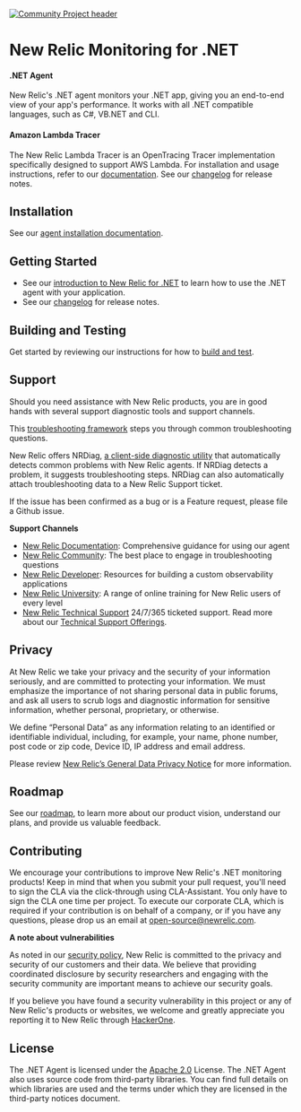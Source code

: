 [![Community Project header](https://github.com/newrelic/open-source-office/raw/master/examples/categories/images/Community_Project.png)](https://github.com/newrelic/open-source-office/blob/master/examples/categories/index.md#community-project)

# New Relic Monitoring for .NET

#### .NET Agent
New Relic's .NET agent monitors your .NET app, giving you an end-to-end view of your app's performance. It works with all .NET compatible languages, such as C#, VB.NET and CLI.

#### Amazon Lambda Tracer
The New Relic Lambda Tracer is an OpenTracing Tracer implementation specifically designed to support AWS Lambda. For installation and usage instructions, refer to our [documentation](https://docs.newrelic.com/docs/serverless-function-monitoring/aws-lambda-monitoring). See our [changelog](src/AwsLambda/CHANGELOG.md) for release notes.

## Installation

See our [agent installation documentation](https://docs.newrelic.com/docs/agents/net-agent/installation/introduction-net-agent-install).

## Getting Started

* See our [introduction to New Relic for .NET](https://docs.newrelic.com/docs/agents/net-agent/getting-started/introduction-new-relic-net) to learn how to use the .NET agent with your application.
* See our [changelog](src/Agent/CHANGELOG.md) for release notes.

## Building and Testing

Get started by reviewing our instructions for how to [build and test](docs/development.md).

## Support

Should you need assistance with New Relic products, you are in good hands with several support diagnostic tools and support channels.

This [troubleshooting framework](https://discuss.newrelic.com/t/troubleshooting-frameworks/108787) steps you through common troubleshooting questions. 

New Relic offers NRDiag, [a client-side diagnostic utility](https://docs.newrelic.com/docs/using-new-relic/cross-product-functions/troubleshooting/new-relic-diagnostics) that automatically detects common problems with New Relic agents. If NRDiag detects a problem, it suggests troubleshooting steps. NRDiag can also automatically attach troubleshooting data to a New Relic Support ticket.

If the issue has been confirmed as a bug or is a Feature request, please file a Github issue.

**Support Channels**

* [New Relic Documentation](https://docs.newrelic.com/docs/agents/net-agent): Comprehensive guidance for using our agent
* [New Relic Community](https://discuss.newrelic.com/c/support-products-agents/net-agent): The best place to engage in troubleshooting questions
* [New Relic Developer](https://developer.newrelic.com/): Resources for building a custom observability applications
* [New Relic University](https://learn.newrelic.com/): A range of online training for New Relic users of every level
* [New Relic Technical Support](https://support.newrelic.com/) 24/7/365 ticketed support. Read more about our [Technical Support Offerings](https://docs.newrelic.com/docs/licenses/license-information/general-usage-licenses/support-plan). 

## Privacy
At New Relic we take your privacy and the security of your information seriously, and are committed to protecting your information. We must emphasize the importance of not sharing personal data in public forums, and ask all users to scrub logs and diagnostic information for sensitive information, whether personal, proprietary, or otherwise.

We define “Personal Data” as any information relating to an identified or identifiable individual, including, for example, your name, phone number, post code or zip code, Device ID, IP address and email address.

Please review [New Relic’s General Data Privacy Notice](https://newrelic.com/termsandconditions/privacy) for more information.

## Roadmap
See our [roadmap](/ROADMAP.md), to learn more about our product vision, understand our plans, and provide us valuable feedback.

## Contributing
We encourage your contributions to improve New Relic's .NET monitoring products! Keep in mind that when you submit your pull request, you'll need to sign the CLA via the click-through using CLA-Assistant. You only have to sign the CLA one time per project.
To execute our corporate CLA, which is required if your contribution is on behalf of a company, or if you have any questions, please drop us an email at open-source@newrelic.com.

**A note about vulnerabilities**

As noted in our [security policy](/SECURITY.md), New Relic is committed to the privacy and security of our customers and their data. We believe that providing coordinated disclosure by security researchers and engaging with the security community are important means to achieve our security goals.

If you believe you have found a security vulnerability in this project or any of New Relic's products or websites, we welcome and greatly appreciate you reporting it to New Relic through [HackerOne](https://hackerone.com/newrelic).

## License
The .NET Agent is licensed under the [Apache 2.0](http://apache.org/licenses/LICENSE-2.0.txt) License.
The .NET Agent also uses source code from third-party libraries. You can find full details on which libraries are used and the terms under which they are licensed in the third-party notices document.